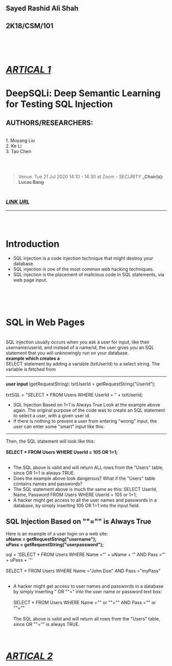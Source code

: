## Sayed Rashid Ali Shah
## 2K18/CSM/101
<br><br><br>




# <i><u>ARTICAL 1</i></u>
# DeepSQLi: Deep Semantic Learning for Testing SQL Injection
## AUTHORS/RESEARCHERS:
<br>
1. Muyang Liu<br>
2.  Ke Li<br> 
3. Tao Chen

<br><br>
>Venue. Tue 21 Jul 2020 14:10 - 14:30 at Zoom - SECURITY 
**_Chair(s): Lucas Bang**

### <br><i>[LINK URL](https://conf.researchr.org/details/issta-2020/issta-2020-papers/9/DeepSQLi-Deep-Semantic-Learning-for-Testing-SQL-Injection)
</i><hr><br><br>
# Introduction

+ SQL injection is a code injection technique that might destroy your database.
+ SQL injection is one of the most common web hacking techniques.
+ SQL injection is the placement of malicious code in SQL statements, via web page input.

# <br><br>SQL in Web Pages
<br>
SQL injection usually occurs when you ask a user for input, like their username/userid, and instead of a name/id, the user gives you an SQL statement that you will unknowingly run on your database.
<b><br> example which creates a</b> <br>
SELECT statement by adding a variable (txtUserId) to a select string. The variable is fetched from <b><hr>user input </b>(getRequestString):
txtUserId = getRequestString("UserId");<br><br>
txtSQL = "SELECT * FROM Users WHERE UserId = " + txtUserId;


+ SQL Injection Based on 1=1 is Always True
Look at the example above again. The original purpose of the code was to create an SQL statement to select a user, with a given user id.
+ If there is nothing to prevent a user from entering "wrong" input, the user can enter some "smart" input like this:
<hr>Then, the SQL statement will look like this:
<br><br><b>SELECT * FROM Users WHERE UserId = 105 OR 1=1;</b><br><br>

+ The SQL above is valid and will return ALL rows from the "Users" table, since OR 1=1 is always TRUE.
+ Does the example above look dangerous? What if the "Users" table contains names and passwords?
+ The SQL statement above is much the same as this:
SELECT UserId, Name, Password FROM Users WHERE UserId = 105 or 1=1;
+ A hacker might get access to all the user names and passwords in a database, by simply inserting 105 OR 1=1 into the input field.

## SQL Injection Based on ""="" is Always True
Here is an example of a user login on a web site:<br><b>
uName = getRequestString("username");
<br>uPass = getRequestString("userpassword");</b>

sql = 'SELECT * FROM Users WHERE Name ="' + uName + '" AND Pass ="' + uPass + '"'
<br><br>SELECT * FROM Users WHERE Name ="John Doe" AND Pass ="myPass"
<br><br>
+ A hacker might get access to user names and passwords in a database by simply inserting " OR ""=" into the user name or password text box:
<br><br>
SELECT * FROM Users WHERE Name ="" or ""="" AND Pass ="" or ""=""
<br><br>The SQL above is valid and will return all rows from the "Users" table, since OR ""="" is always TRUE.







# <i><br><u>ARTICAL 2</i></u>


